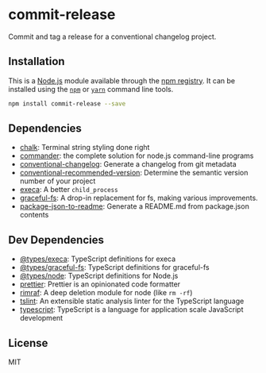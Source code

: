 # commit-release

Commit and tag a release for a conventional changelog project.

## Installation

This is a [Node.js](https://nodejs.org/) module available through the
[npm registry](https://www.npmjs.com/). It can be installed using the
[`npm`](https://docs.npmjs.com/getting-started/installing-npm-packages-locally)
or
[`yarn`](https://yarnpkg.com/en/)
command line tools.

```sh
npm install commit-release --save
```

## Dependencies

- [chalk](http://ghub.io/chalk): Terminal string styling done right
- [commander](http://ghub.io/commander): the complete solution for node.js command-line programs
- [conventional-changelog](http://ghub.io/conventional-changelog): Generate a changelog from git metadata
- [conventional-recommended-version](http://ghub.io/conventional-recommended-version): Determine the semantic version number of your project
- [execa](http://ghub.io/execa): A better `child_process`
- [graceful-fs](http://ghub.io/graceful-fs): A drop-in replacement for fs, making various improvements.
- [package-json-to-readme](http://ghub.io/package-json-to-readme): Generate a README.md from package.json contents

## Dev Dependencies

- [@types/execa](http://ghub.io/@types/execa): TypeScript definitions for execa
- [@types/graceful-fs](http://ghub.io/@types/graceful-fs): TypeScript definitions for graceful-fs
- [@types/node](http://ghub.io/@types/node): TypeScript definitions for Node.js
- [prettier](http://ghub.io/prettier): Prettier is an opinionated code formatter
- [rimraf](http://ghub.io/rimraf): A deep deletion module for node (like `rm -rf`)
- [tslint](http://ghub.io/tslint): An extensible static analysis linter for the TypeScript language
- [typescript](http://ghub.io/typescript): TypeScript is a language for application scale JavaScript development

## License

MIT
